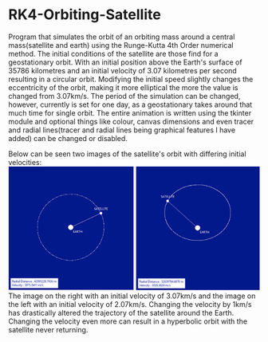 # RK4-Orbiting-Satellite

Program that simulates the orbit of an orbiting mass around a central mass(satellite and earth) using the Runge-Kutta 4th Order numerical method. The initial conditions of the satellite are those find for a geostationary orbit. With an initial position above the Earth's surface of 35786 kilometres and an initial velocity of 3.07 kilometres per second resulting in a circular orbit. Modifying the initial speed slightly changes the eccentricity of the orbit, making it more elliptical the more the value is changed from 3.07km/s. The period of the simulation can be changed, however, currently is set for one day, as a geostationary takes around that much time for single orbit. The entire animation is written using the tkinter module and optional things like colour, canvas dimensions and even tracer and radial lines(tracer and radial lines being graphical features I have added) can be changed or disabled.

Below can be seen two images of the satellite's orbit with differing initial velocities:
![alt text](https://github.com/KMKielan/RK4-Orbiting-Satellite/blob/master/Orbits.png)
The image on the right with an initial velocity of 3.07km/s and the image on the left with an initial velocity of 2.07km/s. Changing the velocity by 1km/s has drastically altered the trajectory of the satellite around the Earth. Changing the velocity even more can result in a hyperbolic orbit with the satellite never returning.
